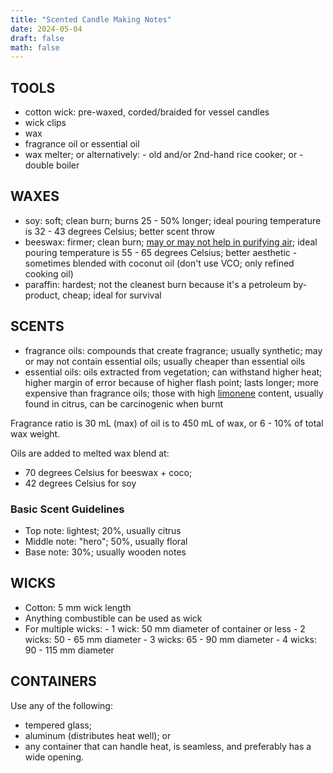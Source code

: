 ```yaml
---
title: "Scented Candle Making Notes"
date: 2024-05-04
draft: false
math: false
---
```


## TOOLS

- cotton wick: pre-waxed, corded/braided for vessel candles
- wick clips
- wax
- fragrance oil or essential oil
- wax melter; or alternatively:
        - old and/or 2nd-hand rice cooker; or
        - double boiler

## WAXES

- soy: soft; clean burn; burns 25 - 50% longer; ideal pouring
  temperature is 32 - 43 degrees Celsius; better scent throw
- beeswax: firmer; clean burn; [may or may not help in purifying air](https://skeptics.stackexchange.com/questions/50048/do-beeswax-candles-purify-the-air);
  ideal pouring temperature is 55 - 65 degrees Celsius; better aesthetic
        - sometimes blended with coconut oil (don't use VCO; only
          refined cooking oil)
- paraffin: hardest; not the cleanest burn because it's a petroleum
  by-product, cheap; ideal for survival

## SCENTS

- fragrance oils: compounds that create fragrance; usually synthetic;
  may or may not contain essential oils; usually cheaper than essential
  oils
- essential oils: oils extracted from vegetation; can withstand higher
  heat; higher margin of error because of higher flash point; lasts
  longer; more expensive than fragrance oils; those with high [limonene](https://en.wikipedia.org/wiki/Limonene)
  content, usually found in citrus, can be carcinogenic when burnt

Fragrance ratio is 30 mL (max) of oil is to 450 mL of wax, or 6 - 10% of
total wax weight.

Oils are added to melted wax blend at:
- 70 degrees Celsius for beeswax + coco;
- 42 degrees Celsius for soy

### Basic Scent Guidelines

- Top note: lightest; 20%, usually citrus
- Middle note: "hero"; 50%, usually floral
- Base note: 30%; usually wooden notes

## WICKS

- Cotton: 5 mm wick length
- Anything combustible can be used as wick
- For multiple wicks:
        - 1 wick: 50 mm diameter of container or less
        - 2 wicks: 50 - 65 mm diameter
        - 3 wicks: 65 - 90 mm diameter
        - 4 wicks: 90 - 115 mm diameter

## CONTAINERS

Use any of the following:
- tempered glass;
- aluminum (distributes heat well); or
- any container that can handle heat, is seamless, and preferably has a
  wide opening.
